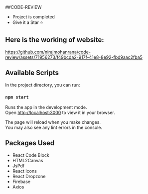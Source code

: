 ##CODE-REVIEW

- Project is completed
- Give it a Star ⭐

## Here is the working of website:
https://github.com/nirajmohanrana/code-review/assets/71956273/f49bcda2-917f-41e8-8e92-fbd9aac2fba5

## Available Scripts

In the project directory, you can run:

### `npm start`

Runs the app in the development mode.\
Open [http://localhost:3000](http://localhost:3000) to view it in your browser.

The page will reload when you make changes.\
You may also see any lint errors in the console.

## Packages Used
- React Code Block
- HTML2Canvas
- JsPdf
- React Icons
- React Dropzone
- Firebase
- Axios
